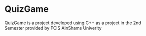 # QuizGame
QuizGame  is a project developed using C++ as a project in the 2nd Semester provided by FCIS AinShams Univerity 

